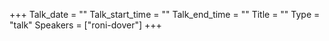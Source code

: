 +++
Talk_date = ""
Talk_start_time = ""
Talk_end_time = ""
Title = ""
Type = "talk"
Speakers = ["roni-dover"]
+++


